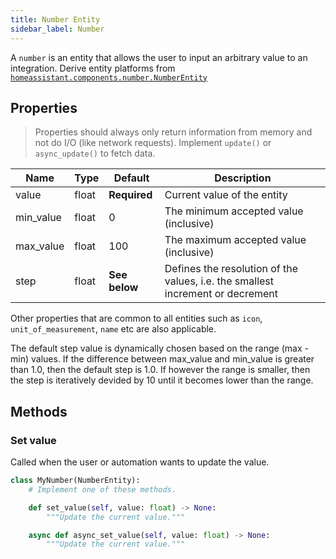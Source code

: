 ```yaml
---
title: Number Entity
sidebar_label: Number
---
```


A `number` is an entity that allows the user to input an arbitrary value to an integration. Derive entity platforms from [`homeassistant.components.number.NumberEntity`](https://github.com/home-assistant/home-assistant/blob/master/homeassistant/components/number/__init__.py)

## Properties

> Properties should always only return information from memory and not do I/O (like network requests). Implement `update()` or `async_update()` to fetch data.

| Name | Type | Default | Description
| ---- | ---- | ------- | -----------
| value | float | **Required** | Current value of the entity
| min_value | float | 0 | The minimum accepted value (inclusive)
| max_value | float | 100 | The maximum accepted value (inclusive)
| step | float | **See below** | Defines the resolution of the values, i.e. the smallest increment or decrement

Other properties that are common to all entities such as `icon`, `unit_of_measurement`, `name` etc are also applicable.

The default step value is dynamically chosen based on the range (max - min) values. If the difference between max_value and min_value is greater than 1.0, then the default step is 1.0. If however the range is smaller, then the step is iteratively devided by 10 until it becomes lower than the range.

## Methods

### Set value

Called when the user or automation wants to update the value.

```python
class MyNumber(NumberEntity):
    # Implement one of these methods.

    def set_value(self, value: float) -> None:
        """Update the current value."""

    async def async_set_value(self, value: float) -> None:
        """Update the current value."""

```
